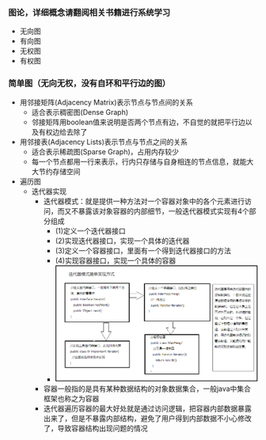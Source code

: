 ### 图论，详细概念请翻阅相关书籍进行系统学习
+ 无向图
+ 有向图
+ 无权图
+ 有权图
### 简单图（无向无权，没有自环和平行边的图）
+ 用邻接矩阵(Adjacency Matrix)表示节点与节点间的关系
	* 适合表示稠密图(Dense Graph)
	* 邻接矩阵用boolean值来说明是否两个节点有边，不自觉的就把平行边以及有权边给去除了
+ 用邻接表(Adjacency Lists)表示节点与节点之间的关系
	* 适合表示稀疏图(Sparse Graph)，占用内存较少
	* 每一个节点都用一行来表示，行内只存储与自身相连的节点信息，就能大大节约存储空间
+ 遍历图
	* 迭代器实现
		+ 迭代器模式：就是提供一种方法对一个容器对象中的各个元素进行访问，而又不暴露该对象容器的内部细节，一般迭代器模式实现有4个部分组成
			* (1)定义一个迭代器接口
			* (2)实现迭代器接口，实现一个具体的迭代器
			* (3)定义一个容器接口，里面有一个得到迭代器接口的方法
			* (4)实现容器接口，实现一个具体的容器
			* ![迭代器模式简图](./../../source/iteratorMode.png)
		+ 容器一般指的是具有某种数据结构的对象数据集合，一般java中集合框架也称之为容器
		+ 迭代器遍历容器的最大好处就是通过访问逻辑，把容器内部数据暴露出来了，但是不暴露内部结构，避免了用户得到内部数据不小心修改了，导致容器结构出现问题的情况
